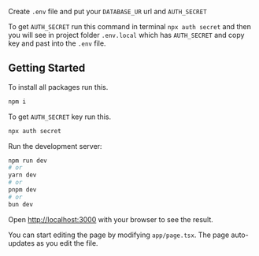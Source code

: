 Create `.env` file and put your `DATABASE_UR` url and `AUTH_SECRET`

To get `AUTH_SECRET` run this command in terminal `npx auth secret` and then you will see in project folder `.env.local` which has `AUTH_SECRET` and copy key and past into the `.env` file.

## Getting Started

To install all packages run this.

```bash
npm i
```

To get `AUTH_SECRET` key run this.

```bash
npx auth secret
```

Run the development server:

```bash
npm run dev
# or
yarn dev
# or
pnpm dev
# or
bun dev
```

Open [http://localhost:3000](http://localhost:3000) with your browser to see the result.

You can start editing the page by modifying `app/page.tsx`. The page auto-updates as you edit the file.
